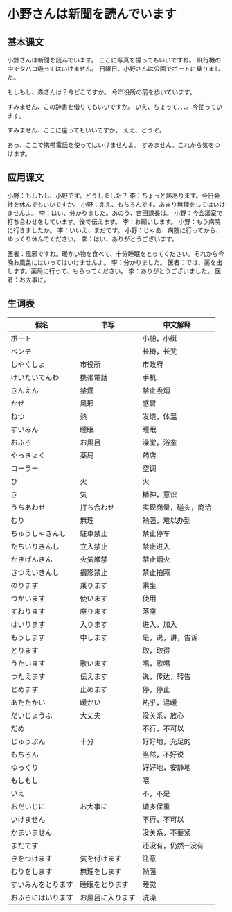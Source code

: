 # 小野さんは新聞を読んでいます

## 基本课文

小野さんは新聞を読んでいます。
ここに写真を撮ってもいいですね。
飛行機の中でタバコ吸ってはいけません。
日曜日、小野さんは公園でボートに乗りました。

もしもし、森さんは？今どこですか。
今市役所の前を歩いています。

すみません、この辞書を借りてもいいですか。
いえ、ちょって．．．。今使っています。

すみません、ここに座ってもいいですか。
ええ、どうぞ。

あっ、ここで携帯電話を使ってはいけませんよ。
すみません。これから気をつけます。

## 应用课文

小野：もしもし、小野です。どうしました？
李：ちょっと熱あります。今日会社を休んでもいいですか。
小野：ええ、もちろんです。あまり無理をしてはいけませんよ。
李：はい、分かりました。あのう、吉田課長は。
小野：今会議室で打ち合わせをしています。後で伝えます。
李：お願いします。
小野：もう病院に行きましたか。
李：いいえ、まだです。
小野：じゃあ、病院に行ってから、ゆっくり休んでください。
李：はい、ありがとうございます。

医者：風邪ですね。暖かい物を食べて、十分睡眠をとってください。それから今晩お風呂にはいってはいけませんよ。
李：分かりました。
医者：では、薬を出します。薬局に行って、もらってください。
李：ありがとうございました。
医者：お大事に。

## 生词表

| 假名               | 书写             | 中文解释             |
| ------------------ | ---------------- | -------------------- |
| ボート             |                  | 小船，小艇           |
| ベンチ             |                  | 长椅，长凳           |
| しやくしょ         | 市役所           | 市政府               |
| けいたいでんわ     | 携帯電話         | 手机                 |
| きんえん           | 禁煙             | 禁止吸烟             |
| かぜ               | 風邪             | 感冒                 |
| ねつ               | 熱               | 发烧，体温           |
| すいみん           | 睡眠             | 睡眠                 |
| おふろ             | お風呂           | 澡堂，浴室           |
| やっきょく         | 薬局             | 药店                 |
| コーラー           |                  | 空调                 |
| ひ                 | 火               | 火                   |
| き                 | 気               | 精神，意识           |
| うちあわせ         | 打ち合わせ       | 实现商量，碰头，商洽 |
| むり               | 無理             | 勉强，难以办到       |
| ちゅうしゃきんし   | 駐車禁止         | 禁止停车             |
| たちいりきんし     | 立入禁止         | 禁止进入             |
| かきげんきん       | 火気厳禁         | 禁止烟火             |
| さつえいきんし     | 撮影禁止         | 禁止拍照             |
| のります           | 乗ります         | 乘坐                 |
| つかいます         | 使います         | 使用                 |
| すわります         | 座ります         | 落座                 |
| はいります         | 入ります         | 进入，加入           |
| もうします         | 申します         | 是，说，讲，告诉     |
| とります           |                  | 取，取得             |
| うたいます         | 歌います         | 唱，歌唱             |
| つたえます         | 伝えます         | 说，传达，转告       |
| とめます           | 止めます         | 停，停止             |
| あたたかい         | 暖かい           | 热乎，温暖           |
| だいじょうぶ       | 大丈夫           | 没关系，放心         |
| だめ               |                  | 不行，不可以         |
| じゅうぶん         | 十分             | 好好地，充足的       |
| もちろん           |                  | 当然，不好说         |
| ゆっくり           |                  | 好好地，安静地       |
| もしもし           |                  | 喂                   |
| いえ               |                  | 不，不是             |
| おだいじに         | お大事に         | 请多保重             |
| いけません         |                  | 不行，不可以         |
| かまいません       |                  | 没关系，不要紧       |
| まだです           |                  | 还没有，仍然···没有  |
| きをつけます       | 気を付けます     | 注意                 |
| むりをします       | 無理をします     | 勉强                 |
| すいみんをとります | 睡眠をとります   | 睡觉                 |
| おふろにはいります | お風呂に入ります | 洗澡                 |
